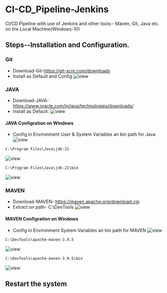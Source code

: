 # CI-CD_Pipeline-Jenkins

CI/CD Pipeline with use of Jenkins and other tools:- Maven, Git, Java etc. on the Local Machine(Windows-10)
## Steps--Installation and Configuration.

### Git
- Download-Git-https://git-scm.com/downloads
- Install as Default and Config
![view](/img/ci%20(1).png)
### JAVA
- Download-JAVA- https://www.oracle.com/in/java/technologies/downloads/
- Install as Default.
![view](/img/ci%20(2).png)
#### JAVA Configration on Windows
- Config in Environment User & System Variables an bin path for Java
![view](/img/ci%20(3).png)
```
C:\Program Files\Java\jdk-21
```
![view](/img/ci%20(4).png)
```
C:\Program Files\Java\jdk-21\bin
```
![view](/img/ci%20(5).png)

### MAVEN
- Download-MAVEN- https://maven.apache.org/download.cgi
- Extract on path- C:\DevTools
![view](/img/m%20(1).png)

#### MAVEN Configration on Windows
- Config in Environment System Variables an bin path for MAVEN
![view](/img/m%20(2).png)
```
C:\DevTools\apache-maven-3.9.5
```
![view](/img/m%20(3).png)
```
C:\DevTools\apache-maven-3.9.5\bin
```
![view](/img/m%20(4).png)

## Restart the system ##
